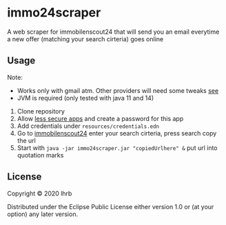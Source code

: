 # immo24scraper

A web scraper for immobilenscout24 that will send you an email everytime a new offer (matching your search cirteria) goes online 

## Usage
Note: 
* Works only with gmail atm. Other providers will need some tweaks [see](https://github.com/drewr/postal)
* JVM is required (only tested with java 11 and 14)

1) Clone repository
2) Allow [less secure apps](https://myaccount.google.com/intro/security) and create a password for this app
3) Add credentials under `resources/credentials.edn`
4) Go to [immobilenscout24](https://www.immobilienscout24.de/) enter your search cirteria, press search copy the url
4) Start with `java -jar immo24scraper.jar "copiedUrlhere" &` put url into quotation marks


## License

Copyright © 2020 lhrb

Distributed under the Eclipse Public License either version 1.0 or (at
your option) any later version.

